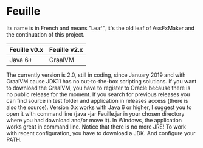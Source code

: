 Feuille
=
Its name is in French and means "Leaf", it's the old leaf of AssFxMaker and the continuation of this project.

| Feuille v0.x  | Feuille v2.x |
| ---- | ---- |
| Java 6+ | GraalVM |

The currently version is 2.0, still in coding, since January 2019 and with GraalVM cause JDK11 has no out-to-the-box scripting solutions. If you want to download the GraalVM, you have to register to Oracle because there is no public release for the moment. If you search for previous releases you can find source in test folder and application in releases access (there is also the source). Version 0.x works with Java 6 or higher, I suggest you to open it with command line (java -jar Feuille.jar in your chosen directory where you had download and/or move it). In Windows, the application works great in command line. Notice that there is no more JRE! To work with recent configuration, you have to download a JDK. And configure your PATH.
